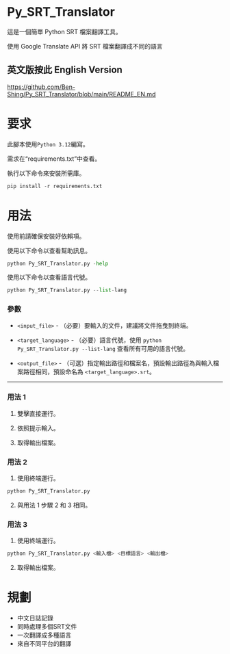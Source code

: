 # Py_SRT_Translator
這是一個簡單 Python SRT 檔案翻譯工具。

使用 Google Translate API 將 SRT 檔案翻譯成不同的語言

## 英文版按此 English Version
https://github.com/Ben-Shing/Py_SRT_Translator/blob/main/README_EN.md

# 要求
此腳本使用`Python 3.12`編寫。

需求在“requirements.txt”中查看。

執行以下命令來安裝所需庫。
````python
pip install -r requirements.txt
````

# 用法
使用前請確保安裝好依賴項。

使用以下命令以查看幫助訊息。
````python
python Py_SRT_Translator.py -help
````
使用以下命令以查看語言代號。
````python
python Py_SRT_Translator.py --list-lang
````

### 參數
- `<input_file>` - （必要）要輸入的文件，建議將文件拖曳到終端。

- `<target_language>` - （必要）語言代號，使用 `python Py_SRT_Translator.py --list-lang` 查看所有可用的語言代號。

- `<output_file>` - （可選）指定輸出路徑和檔案名，預設輸出路徑為與輸入檔案路徑相同，預設命名為 `<target_language>.srt`。

---
### 用法 1
1. 雙擊直接運行。

2. 依照提示輸入。

3. 取得輸出檔案。
### 用法 2
1. 使用終端運行。
````python
python Py_SRT_Translator.py
````
2. 與用法 1 步驟 2 和 3 相同。
### 用法 3
1. 使用終端運行。
````python
python Py_SRT_Translator.py <輸入檔> <目標語言> <輸出檔>
````
2. 取得輸出檔案。


# 規劃
- 中文日誌記錄
- 同時處理多個SRT文件
- 一次翻譯成多種語言
- 來自不同平台的翻譯